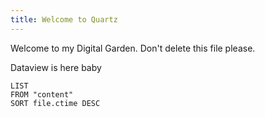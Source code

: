 ```yaml
---
title: Welcome to Quartz
---
```

Welcome to my Digital Garden.
Don't delete this file please.



Dataview is here baby
```dataview
LIST
FROM "content"
SORT file.ctime DESC
```

